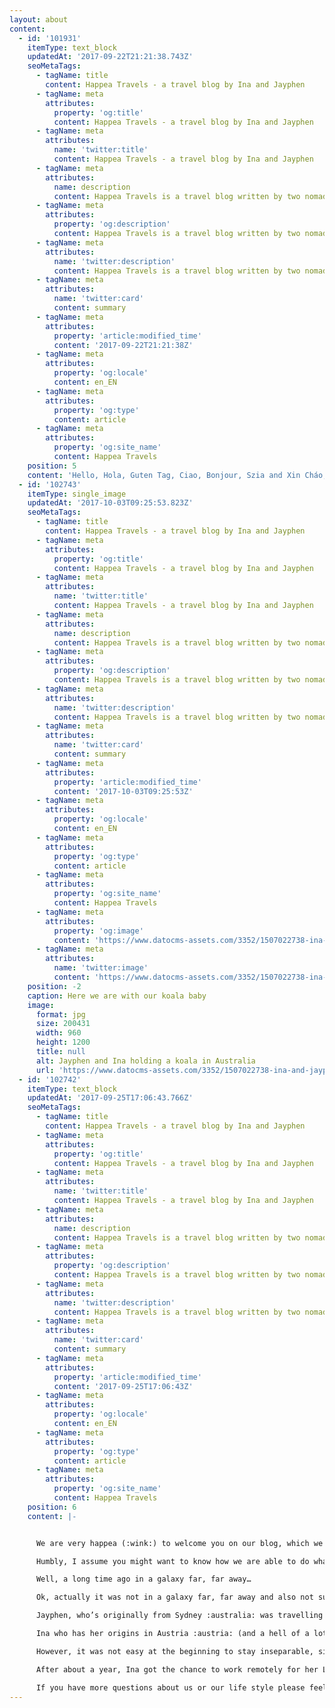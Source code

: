 ```yaml
---
layout: about
content:
  - id: '101931'
    itemType: text_block
    updatedAt: '2017-09-22T21:21:38.743Z'
    seoMetaTags:
      - tagName: title
        content: Happea Travels - a travel blog by Ina and Jayphen
      - tagName: meta
        attributes:
          property: 'og:title'
          content: Happea Travels - a travel blog by Ina and Jayphen
      - tagName: meta
        attributes:
          name: 'twitter:title'
          content: Happea Travels - a travel blog by Ina and Jayphen
      - tagName: meta
        attributes:
          name: description
          content: Happea Travels is a travel blog written by two nomads exploring the earth while working from their laptops.
      - tagName: meta
        attributes:
          property: 'og:description'
          content: Happea Travels is a travel blog written by two nomads exploring the earth while working from their laptops.
      - tagName: meta
        attributes:
          name: 'twitter:description'
          content: Happea Travels is a travel blog written by two nomads exploring the earth while working from their laptops.
      - tagName: meta
        attributes:
          name: 'twitter:card'
          content: summary
      - tagName: meta
        attributes:
          property: 'article:modified_time'
          content: '2017-09-22T21:21:38Z'
      - tagName: meta
        attributes:
          property: 'og:locale'
          content: en_EN
      - tagName: meta
        attributes:
          property: 'og:type'
          content: article
      - tagName: meta
        attributes:
          property: 'og:site_name'
          content: Happea Travels
    position: 5
    content: 'Hello, Hola, Guten Tag, Ciao, Bonjour, Szia and Xin Cháo, fellow citizens of the world, travel enthusiasts and travellers to be.'
  - id: '102743'
    itemType: single_image
    updatedAt: '2017-10-03T09:25:53.823Z'
    seoMetaTags:
      - tagName: title
        content: Happea Travels - a travel blog by Ina and Jayphen
      - tagName: meta
        attributes:
          property: 'og:title'
          content: Happea Travels - a travel blog by Ina and Jayphen
      - tagName: meta
        attributes:
          name: 'twitter:title'
          content: Happea Travels - a travel blog by Ina and Jayphen
      - tagName: meta
        attributes:
          name: description
          content: Happea Travels is a travel blog written by two nomads exploring the earth while working from their laptops.
      - tagName: meta
        attributes:
          property: 'og:description'
          content: Happea Travels is a travel blog written by two nomads exploring the earth while working from their laptops.
      - tagName: meta
        attributes:
          name: 'twitter:description'
          content: Happea Travels is a travel blog written by two nomads exploring the earth while working from their laptops.
      - tagName: meta
        attributes:
          name: 'twitter:card'
          content: summary
      - tagName: meta
        attributes:
          property: 'article:modified_time'
          content: '2017-10-03T09:25:53Z'
      - tagName: meta
        attributes:
          property: 'og:locale'
          content: en_EN
      - tagName: meta
        attributes:
          property: 'og:type'
          content: article
      - tagName: meta
        attributes:
          property: 'og:site_name'
          content: Happea Travels
      - tagName: meta
        attributes:
          property: 'og:image'
          content: 'https://www.datocms-assets.com/3352/1507022738-ina-and-jayphen-holding-a-koala.jpg'
      - tagName: meta
        attributes:
          name: 'twitter:image'
          content: 'https://www.datocms-assets.com/3352/1507022738-ina-and-jayphen-holding-a-koala.jpg'
    position: -2
    caption: Here we are with our koala baby
    image:
      format: jpg
      size: 200431
      width: 960
      height: 1200
      title: null
      alt: Jayphen and Ina holding a koala in Australia
      url: 'https://www.datocms-assets.com/3352/1507022738-ina-and-jayphen-holding-a-koala.jpg'
  - id: '102742'
    itemType: text_block
    updatedAt: '2017-09-25T17:06:43.766Z'
    seoMetaTags:
      - tagName: title
        content: Happea Travels - a travel blog by Ina and Jayphen
      - tagName: meta
        attributes:
          property: 'og:title'
          content: Happea Travels - a travel blog by Ina and Jayphen
      - tagName: meta
        attributes:
          name: 'twitter:title'
          content: Happea Travels - a travel blog by Ina and Jayphen
      - tagName: meta
        attributes:
          name: description
          content: Happea Travels is a travel blog written by two nomads exploring the earth while working from their laptops.
      - tagName: meta
        attributes:
          property: 'og:description'
          content: Happea Travels is a travel blog written by two nomads exploring the earth while working from their laptops.
      - tagName: meta
        attributes:
          name: 'twitter:description'
          content: Happea Travels is a travel blog written by two nomads exploring the earth while working from their laptops.
      - tagName: meta
        attributes:
          name: 'twitter:card'
          content: summary
      - tagName: meta
        attributes:
          property: 'article:modified_time'
          content: '2017-09-25T17:06:43Z'
      - tagName: meta
        attributes:
          property: 'og:locale'
          content: en_EN
      - tagName: meta
        attributes:
          property: 'og:type'
          content: article
      - tagName: meta
        attributes:
          property: 'og:site_name'
          content: Happea Travels
    position: 6
    content: |-


      We are very happea (:wink:) to welcome you on our blog, which we created to share our experiences, adventures and a bunch of travel tips with all of you, who happen to visit places, that we have visited in the past year already, or to take you live on one of our current adventures with us.

      Humbly, I assume you might want to know how we are able to do what we are doing and how we got here in the first place. 

      Well, a long time ago in a galaxy far, far away…

      Ok, actually it was not in a galaxy far, far away and also not such a long time ago but more like London area about a year and a bit, that Jayphen and Ina met in Battersea Park playing frisbee, drinking beers and wine and were inseparable ever since. 

      Jayphen, who’s originally from Sydney :australia: was travelling Europe already at that time, staying in London for a couple of months, working remotely as a designer and developer for an Australian start up. 

      Ina who has her origins in Austria :austria: (and a hell of a lot of Eastern European roots) studied in the UK and just started her second year of working for a production company in London as a designer and animator. 

      However, it was not easy at the beginning to stay inseparable, since Jayphen was travelling around Europe and Ina tried to visit him as much as she could afford with her annual leave days (usually every second week, booking a long weekend off). Because let’s be honest it’s nicer to go to Paris, Zürich, Split or Iceland on a weekend than spending £5 for a pint in London and everybody who’s been there knows, you need at least three to make you forget it’s always cloudy. 

      After about a year, Ina got the chance to work remotely for her London based company and was finally able to join Jayphen on his adventure and here we are now. Travelling the world together and trying to stay for at least a month or two in each country to really suck in all the breath taking impressions, the wide variety of different cultures and more often than not the food that all those beautiful countries have to offer to their citizens of the world.

      If you have more questions about us or our life style please feel free to leave us a comment or drop us a private message anytime and until then: HAPPEA TRAVELS :tada:
---
```


